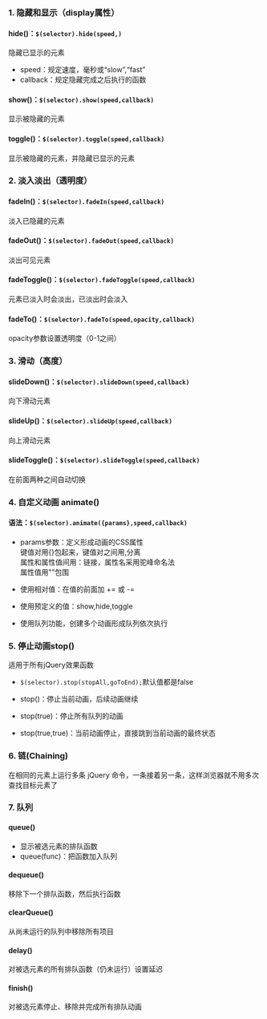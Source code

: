 ### 1. 隐藏和显示（display属性）
#### hide()：`$(selector).hide(speed,)`
隐藏已显示的元素
- speed：规定速度，毫秒或“slow”,“fast”
- callback：规定隐藏完成之后执行的函数

#### show()：`$(selector).show(speed,callback)`
显示被隐藏的元素

#### toggle()：`$(selector).toggle(speed,callback)`
显示被隐藏的元素，并隐藏已显示的元素

### 2. 淡入淡出（透明度）
#### fadeIn()：`$(selector).fadeIn(speed,callback)`
淡入已隐藏的元素

#### fadeOut()：`$(selector).fadeOut(speed,callback)`
淡出可见元素

#### fadeToggle()：`$(selector).fadeToggle(speed,callback)`
元素已淡入时会淡出，已淡出时会淡入

#### fadeTo()：`$(selector).fadeTo(speed,opacity,callback)`
opacity参数设置透明度（0-1之间）

### 3. 滑动（高度）
#### slideDown()：`$(selector).slideDown(speed,callback)`
向下滑动元素

#### slideUp()：`$(selector).slideUp(speed,callback)`
向上滑动元素

#### slideToggle()：`$(selector).slideToggle(speed,callback)`
在前面两种之间自动切换

### 4. 自定义动画 animate()
#### 语法：`$(selector).animate({params},speed,callback)`
- params参数：定义形成动画的CSS属性  
键值对用{}包起来，键值对之间用,分离  
属性和属性值间用：链接，属性名采用驼峰命名法  
属性值用""包围

- 使用相对值：在值的前面加 += 或 -=

- 使用预定义的值：show,hide,toggle

- 使用队列功能，创建多个动画形成队列依次执行

### 5. 停止动画stop() 
适用于所有jQuery效果函数
- `$(selector).stop(stopAll,goToEnd);`默认值都是false

- stop()：停止当前动画，后续动画继续

- stop(true)：停止所有队列的动画

- stop(true,true)：当前动画停止，直接跳到当前动画的最终状态

### 6. 链(Chaining)
在相同的元素上运行多条 jQuery 命令，一条接着另一条，这样浏览器就不用多次查找目标元素了

### 7. 队列
#### queue()
- 显示被选元素的排队函数
- queue(func)：把函数加入队列

#### dequeue() 
移除下一个排队函数，然后执行函数

#### clearQueue() 
从尚未运行的队列中移除所有项目

#### delay()
对被选元素的所有排队函数（仍未运行）设置延迟

#### finish()
对被选元素停止、移除并完成所有排队动画
	